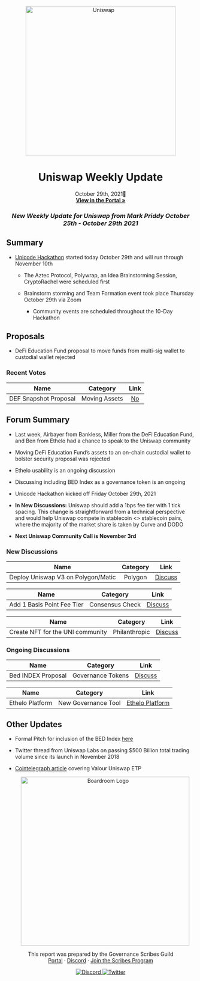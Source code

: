 <p align="center">
  <a href="http://app.boardroom.info/BanklessDAO">
    <img src="http://img.youtube.com/vi/6OXMPX2kbsw/0.jpg" alt="Uniswap" width="400" />
  </a>
  <h1 align="center">Uniswap Weekly Update</h1>
  <p align="center">
    October 29th, 2021👻
  <br />
  <a href="http://app.boardroom.info/BanklessDAO"><strong>View in the Portal »</strong></a>
  <br />
  </p>
</p>

### <p align="center"> *New Weekly Update for Uniswap from Mark Priddy October 25th - October 29th 2021*





## Summary

- [Unicode Hackathon](https://unicode.ethglobal.com/) started today October 29th and will run through November 10th
	
  - The Aztec Protocol, Polywrap, an Idea Brainstorming Session, CryptoRachel were scheduled first
	
  - Brainstorm storming and Team Formation event took place Thursday October 29th via Zoom
    - Community events are scheduled throughout the 10-Day Hackathon
  
## Proposals

- DeFi Education Fund proposal to move funds from multi-sig wallet to custodial wallet rejected


### Recent Votes

| Name          | Category      | Link   |
| ------------- |:-------------:| :-----:|
| DEF Snapshot Proposal | Moving Assets | [No](https://gov.uniswap.org/t/moving-defs-assets-to-an-on-chain-custodial-wallet-to-bolster-security/14328)
	

## Forum Summary

- Last week, Airbayer from Bankless, Miller from the DeFi Education Fund, and Ben from Ethelo had a chance to speak to the Uniswap community
	
- Moving DeFi Education Fund’s assets to an on-chain custodial wallet to bolster security proposal was rejected

- Ethelo usability is an ongoing discussion

- Discussing including BED Index as a governance token is an ongoing

- Unicode Hackathon kicked off Friday October 29th, 2021
	
- **In New Discussions:** Uniswap should add a 1bps fee tier with 1 tick spacing. This change is straightforward from a technical perspective and would help Uniswap compete in stablecoin <> stablecoin pairs, where the majority of the market share is taken by Curve and DODO
	
- **Next Uniswap Community Call is November 3rd**

### New Discussions

	
| Name          | Category      | Link   |
| ------------- |:-------------:| :-----:|
| Deploy Uniswap V3 on Polygon/Matic | Polygon | [Discuss](https://gov.uniswap.org/t/deploy-uniswap-v3-on-polygon-matic/12165)

	
| Name          | Category      | Link   |
| ------------- |:-------------:| :-----:|
| Add 1 Basis Point Fee Tier | Consensus Check | [Discuss](https://gov.uniswap.org/t/consensus-check-add-1-basis-point-fee-tier/14612)

	
| Name          | Category      | Link   |
| ------------- |:-------------:| :-----:|
| Create NFT for the UNI community | Philanthropic | [Discuss](https://gov.uniswap.org/t/create-nft-for-the-uni-community/14625)

### Ongoing Discussions
	

| Name          | Category      | Link   |
| ------------- |:-------------:| :-----:|
| Bed INDEX Proposal | Governance Tokens | [Discuss](https://gov.uniswap.org/t/bed-index-proposal/14562)   |
	
	
| Name          | Category      | Link   |
| ------------- |:-------------:| :-----:|
| Ethelo Platform | New Governance Tool | [Ethelo Platform](https://ethelo.com/)

## Other Updates

- Formal Pitch for inclusion of the BED Index [here](https://docs.google.com/document/d/1yle6Zoyj83GHGTEJkZUOhRUzP7MiOIONChhwRah923E/edit)
- Twitter thread from Uniswap Labs on passing $500 Billion total trading volume since its launch in November 2018
- [Cointelegraph article](https://cointelegraph.com/news/valour-uniswap-exchange-traded-product-to-increase-uni-exposure) covering Valour Uniswap ETP
  
  
  
  
  
  <p align="center">
  <a href="http://app.boardroom.info/">
    <img src="https://i.ibb.co/PFcchnQ/boardroom.png" alt="Boardroom Logo" width="450" />
  </a>
</p>

<p align="center">
	This report was prepared by the Governance Scribes Guild
  <br />
  <a href="http://boardroom.info/">Portal</a>
  ·
  <a href="https://discord.com/invite/tgrTFg9">Discord</a>
  ·
  <a href="https://boardroom.mirror.xyz/JHrN8nVy_J4C7Xzj37zoyPANg0ZnNszhWy9YOZHC0lM">Join the Scribes Program</a>
</p>

<p align="center">
  <a href="https://discord.gg/CEZ8WfuK8s">
    <img src="https://img.shields.io/badge/Discord-Join-7289da?style=for-the-badge&logo=discord&logoColor=white" alt="Discord" />
  </a>
  <a href="https://twitter.com/boardroom_info">
    <img src="https://img.shields.io/badge/Twitter-Follow-1da1f2?style=for-the-badge&logo=twitter&logoColor=white" alt="Twitter" />
  </a>
</p>
